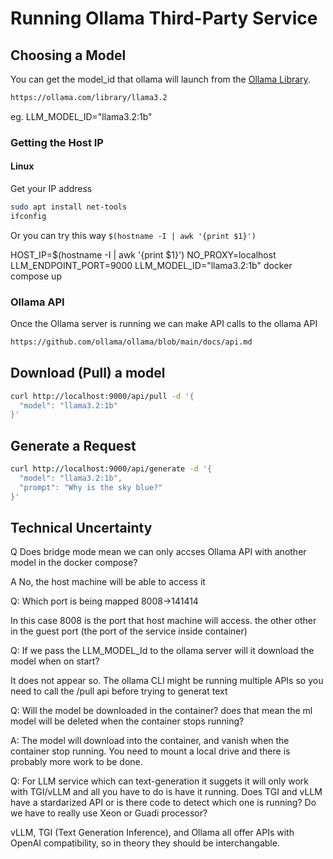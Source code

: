 # Running Ollama Third-Party Service

## Choosing a Model

You can get the model_id that ollama will launch from the [Ollama Library](https://ollama.com/library).

```bash
https://ollama.com/library/llama3.2
```

eg. LLM_MODEL_ID="llama3.2:1b"

### Getting the Host IP

#### Linux

Get your IP address

```sh
sudo apt install net-tools
ifconfig
```

Or you can try this way `$(hostname -I | awk '{print $1}')`

HOST_IP=$(hostname -I | awk '{print $1}') NO_PROXY=localhost LLM_ENDPOINT_PORT=9000 LLM_MODEL_ID="llama3.2:1b" docker compose up


### Ollama API

Once the Ollama server is running we can make API calls to the ollama API

```bash
https://github.com/ollama/ollama/blob/main/docs/api.md
```

## Download (Pull) a model

```bash
curl http://localhost:9000/api/pull -d '{
  "model": "llama3.2:1b"
}'
```

## Generate a Request

```bash
curl http://localhost:9000/api/generate -d '{
  "model": "llama3.2:1b",
  "prompt": "Why is the sky blue?"
}'
```

## Technical Uncertainty

Q Does bridge mode mean we can only accses Ollama API with another model in the docker compose?

A No, the host machine will be able to access it

Q: Which port is being mapped 8008->141414

In this case 8008 is the port that host machine will access. the other other in the guest port (the port of the service inside container)

Q: If we pass the LLM_MODEL_Id to the ollama server will it download the model when on start?

It does not appear so. The ollama CLI might be running multiple APIs so you need to call the /pull api before trying to generat text

Q: Will the model be downloaded in the container? does that mean the ml model will be deleted when the container stops running?

A: The model will download into the container, and vanish when the container stop running. You need to mount a local drive and there is probably more work to be done.

Q: For LLM service which can text-generation it suggets it will only work with TGI/vLLM and all you have to do is have it running. Does TGI and vLLM have a stardarized API or is there code to detect which one is running? Do we have to really use Xeon or Guadi processor?

vLLM, TGI (Text Generation Inference), and Ollama all offer APIs with OpenAI compatibility, so in theory they should be interchangable.
